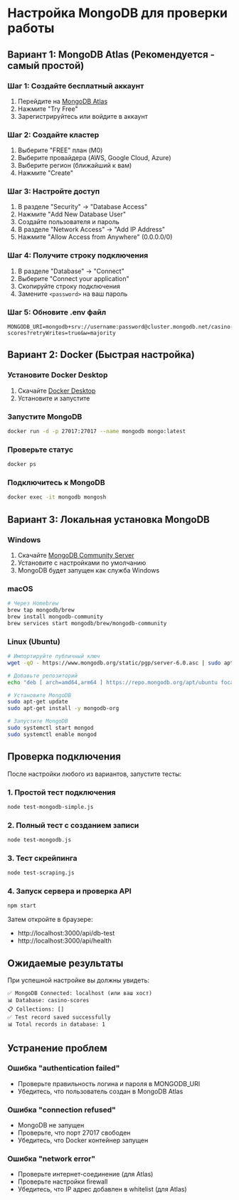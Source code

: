 # Настройка MongoDB для проверки работы

## Вариант 1: MongoDB Atlas (Рекомендуется - самый простой)

### Шаг 1: Создайте бесплатный аккаунт
1. Перейдите на [MongoDB Atlas](https://www.mongodb.com/atlas)
2. Нажмите "Try Free"
3. Зарегистрируйтесь или войдите в аккаунт

### Шаг 2: Создайте кластер
1. Выберите "FREE" план (M0)
2. Выберите провайдера (AWS, Google Cloud, Azure)
3. Выберите регион (ближайший к вам)
4. Нажмите "Create"

### Шаг 3: Настройте доступ
1. В разделе "Security" → "Database Access"
2. Нажмите "Add New Database User"
3. Создайте пользователя и пароль
4. В разделе "Network Access" → "Add IP Address"
5. Нажмите "Allow Access from Anywhere" (0.0.0.0/0)

### Шаг 4: Получите строку подключения
1. В разделе "Database" → "Connect"
2. Выберите "Connect your application"
3. Скопируйте строку подключения
4. Замените `<password>` на ваш пароль

### Шаг 5: Обновите .env файл
```env
MONGODB_URI=mongodb+srv://username:password@cluster.mongodb.net/casino-scores?retryWrites=true&w=majority
```

## Вариант 2: Docker (Быстрая настройка)

### Установите Docker Desktop
1. Скачайте [Docker Desktop](https://www.docker.com/products/docker-desktop)
2. Установите и запустите

### Запустите MongoDB
```bash
docker run -d -p 27017:27017 --name mongodb mongo:latest
```

### Проверьте статус
```bash
docker ps
```

### Подключитесь к MongoDB
```bash
docker exec -it mongodb mongosh
```

## Вариант 3: Локальная установка MongoDB

### Windows
1. Скачайте [MongoDB Community Server](https://www.mongodb.com/try/download/community)
2. Установите с настройками по умолчанию
3. MongoDB будет запущен как служба Windows

### macOS
```bash
# Через Homebrew
brew tap mongodb/brew
brew install mongodb-community
brew services start mongodb/brew/mongodb-community
```

### Linux (Ubuntu)
```bash
# Импортируйте публичный ключ
wget -qO - https://www.mongodb.org/static/pgp/server-6.0.asc | sudo apt-key add -

# Добавьте репозиторий
echo "deb [ arch=amd64,arm64 ] https://repo.mongodb.org/apt/ubuntu focal/mongodb-org/6.0 multiverse" | sudo tee /etc/apt/sources.list.d/mongodb-org-6.0.list

# Установите MongoDB
sudo apt-get update
sudo apt-get install -y mongodb-org

# Запустите MongoDB
sudo systemctl start mongod
sudo systemctl enable mongod
```

## Проверка подключения

После настройки любого из вариантов, запустите тесты:

### 1. Простой тест подключения
```bash
node test-mongodb-simple.js
```

### 2. Полный тест с созданием записи
```bash
node test-mongodb.js
```

### 3. Тест скрейпинга
```bash
node test-scraping.js
```

### 4. Запуск сервера и проверка API
```bash
npm start
```

Затем откройте в браузере:
- http://localhost:3000/api/db-test
- http://localhost:3000/api/health

## Ожидаемые результаты

При успешной настройке вы должны увидеть:

```
✅ MongoDB Connected: localhost (или ваш хост)
📊 Database: casino-scores
📋 Collections: []
✅ Test record saved successfully
📊 Total records in database: 1
```

## Устранение проблем

### Ошибка "authentication failed"
- Проверьте правильность логина и пароля в MONGODB_URI
- Убедитесь, что пользователь создан в MongoDB Atlas

### Ошибка "connection refused"
- MongoDB не запущен
- Проверьте, что порт 27017 свободен
- Убедитесь, что Docker контейнер запущен

### Ошибка "network error"
- Проверьте интернет-соединение (для Atlas)
- Проверьте настройки firewall
- Убедитесь, что IP адрес добавлен в whitelist (для Atlas)
